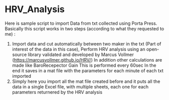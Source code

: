 # HRV_Analysis
Here is sample script to import Data from txt collected using Porta Press. 
Basically this script works in two steps (according to what they requested to me) :
  1) Import data and cut automatically between two maker in the txt (Part of interest of the data in this case),
     Perform HRV analysis using an open-source library validated and developed by Marcus Vollmer (https://marcusvollmer.github.io/HRV/)
     In addition other calculations are made like BaroRecepector Gain
     This is performed every 60sec
     In the end it saves in a mat file with the parameters for each minute of each txt imported
  2) Simply here you import all the mat file created before and it puts all the data in a single Excel file, 
     with multiple sheets, each one for each parameters returnered by the HRV analysis
